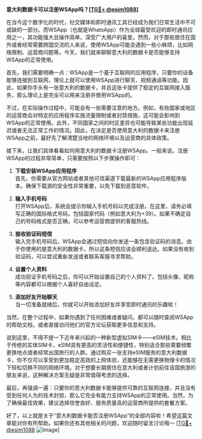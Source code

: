 **意大利数据卡可以注册WSApp吗？[[TG💪+ @esim1088](https://t.me/s/esim1088)]**

在当今这个数字化的时代，社交媒体和即时通讯工具已经成为我们日常生活中不可或缺的一部分。而WSApp（也就是WhatsApp）作为全球最受欢迎的即时通讯应用之一，其功能强大且操作简单，深受广大用户的喜爱。然而，对于那些居住在国外或者经常需要跨国交流的人来说，使用WSApp可能会遇到一些小麻烦，比如网络限制、运营商问题等。今天，我们就来聊聊意大利的数据卡是否能够支持WSApp的正常使用。

首先，我们需要明确一点：WSApp是一个基于互联网的应用程序，只要你的设备能够连接到互联网，理论上就可以使用WSApp进行聊天、视频通话等功能。因此，如果你手头有一张意大利的数据卡，并且这张卡提供了稳定的互联网接入服务，那么理论上是完全可以用来注册并使用WSApp的。

不过，在实际操作过程中，可能会有一些需要注意的地方。例如，有些国家或地区的运营商会对特定的应用程序实施流量限制或者封禁措施，这可能会影响到WSApp的正常使用。此外，不同国家之间的时区差异也可能导致某些功能出现延迟或者无法正常工作的情况。因此，在决定是否使用意大利的数据卡来注册WSApp之前，最好先了解清楚当地的网络环境以及运营商的具体政策。

接下来，让我们具体看看如何用意大利的数据卡注册WSApp。一般来说，注册WSApp的过程非常简单，只需要按照以下步骤操作即可：

1. **下载安装WSApp应用程序**  
   首先，你需要从官方网站或者其他可信渠道下载最新的WSApp应用程序版本。确保下载源的安全性非常重要，以免下载到恶意软件。

2. **输入手机号码**  
   打开WSApp后，系统会提示你输入手机号码以完成注册。在这里，请务必填写正确的国际格式号码，包括国家代码（例如意大利为+39）。如果不确定自己的号码格式是否正确，可以参考运营商提供的客服热线。

3. **接收验证码短信**  
   输入完手机号码后，WSApp会通过短信向你发送一条包含验证码的消息。由于你使用的是意大利的数据卡，所以这条短信应该会顺利送达。如果没有收到验证码，可以尝试重新发送或者联系客服寻求帮助。

4. **设置个人资料**  
   成功验证手机号码之后，你可以开始设置自己的个人资料了。包括头像、昵称等内容都可以根据个人喜好自由设定。

5. **添加好友开始聊天**  
   当一切准备就绪后，你就可以开始添加好友并享受即时通讯的乐趣啦！

当然，在整个过程中，如果你遇到了任何困难或者疑问，都可以随时查阅WSApp的帮助文档，或者直接访问他们的官方论坛获取更多信息和支持。

说到这里，不得不提一下近年来兴起的一种新型虚拟SIM卡——eSIM技术。相比于传统的实体SIM卡，eSIM具有更高的灵活性和便捷性，特别适合那些需要频繁更换地点或者经常出国旅行的人群。通过购买一张支持eSIM服务的意大利数据卡，你不仅可以享受到更加稳定高效的上网体验，还能够在无需更换物理卡的情况下轻松切换不同的网络环境。对于想要长期居住在意大利或者计划前往该国旅游的朋友来说，这种解决方案无疑是非常值得考虑的选择。

最后，再强调一遍：只要你的意大利数据卡能够提供可靠的互联网连接，并且没有受到任何人为的技术封锁，那么它完全有能力支持WSApp的正常使用。当然，为了确保最佳效果，建议选择信誉良好、服务质量高的运营商所提供的套餐方案。

好了，以上就是关于“意大利数据卡能否注册WSApp”的全部内容啦！希望这篇文章能对你有所帮助。如果你还有其他相关的问题，欢迎随时留言讨论哦～ [[TG💪+ @esim1088](https://t.me/s/esim1088) ![Image](https://i.postimg.cc/4NQfJmqS/Snipaste-2025-05-13-00-14-12.png)]